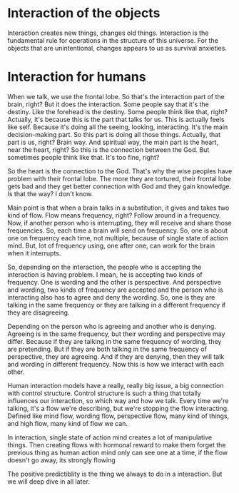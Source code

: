 # Interaction of the objects

Interaction creates new things, changes old things. Interaction is the fundamental rule for operations in the structure of this universe.
For the objects that are unintentional, changes appears to us as survival anxieties.

# Interaction for humans

When we talk, we use the frontal lobe. So that's the interaction part of the brain, right? But it does the interaction. Some people say that it's the destiny. Like the forehead is the destiny. Some people think like that, right? Actually, it's because this is the part that talks for us. This is actually feels like self. Because it's doing all the seeing, looking, interacting. It's the main decision-making part. So this part is doing all those things. Actually, that part is us, right? Brain way. And spiritual way, the main part is the heart, near the heart, right? So this is the connection between the God. But sometimes people think like that. It's too fine, right?

So the heart is the connection to the God. That's why the wise peoples have problem with their frontal lobe. The more they are tortured, their frontal lobe gets bad and they get better connection with God and they gain knowledge. Is that the way? I don't know.

Main point is that when a brain talks in a substitution, it gives and takes two kind of flow. Flow means frequency, right? Follow around in a frequency. Now, if another person who is interrupting, they will receive and share those frequencies. So, each time a brain will send on frequency. So, one is about one on frequency each time, not multiple, because of single state of action mind. But, lot of frequency using, one after one, can work for the brain when it interrupts.

So, depending on the interaction, the people who is accepting the interaction is having problem. I mean, he is accepting two kinds of frequency. One is wording and the other is perspective. And perspective and wording, two kinds of frequency are accepted and the person who is interacting also has to agree and deny the wording. So, one is they are talking in the same frequency or they are talking in a different frequency if they are disagreeing.

Depending on the person who is agreeing and another who is denying. Agreeing is in the same frequency, but their wording and perspective may differ. Because if they are talking in the same frequency of wording, they are pretending. But if they are both talking in the same frequency of perspective, they are agreeing. And if they are denying, then they will talk and wording in different frequency. Now this is how we interact with each other.

Human interaction models have a really, really big issue, a big connection with control structure. Control structure is such a thing that totally influences our interaction, so which way and how we talk. Every time we're talking, it's a flow we're describing, but we're stopping the flow interacting. Defined like mind flow, wording flow, perspective flow, many kind of things, and high flow, many kind of flow we can.

In interaction, single state of action mind creates a lot of manipulative things. Then creating flows with hormonal reward to make them forget the previous thing as human action mind only can see one at a time, if the flow doesn't go away, its strongly flowing

The positive predictiblity is the thing we always to do in a interaction. But we will deep dive in all later.
